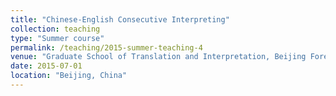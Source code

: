 ```yaml
---
title: "Chinese-English Consecutive Interpreting"
collection: teaching
type: "Summer course"
permalink: /teaching/2015-summer-teaching-4
venue: "Graduate School of Translation and Interpretation, Beijing Foreign Studies University"
date: 2015-07-01
location: "Beijing, China"
---
```

